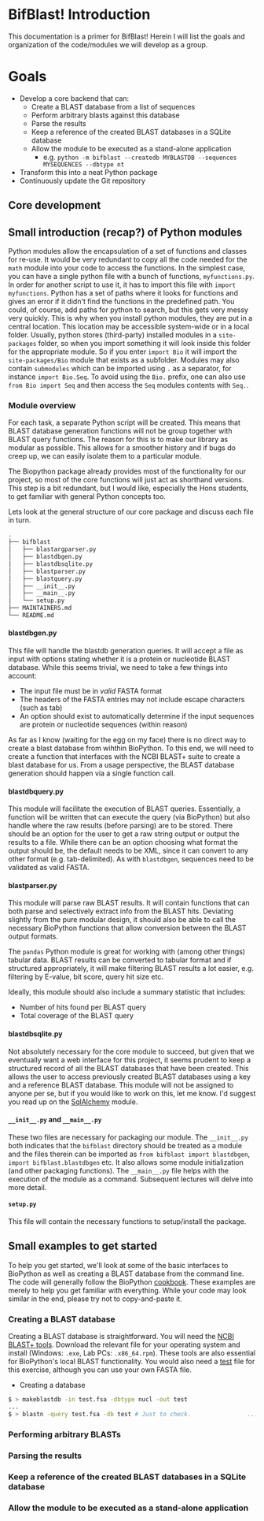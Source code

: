 # BifBlast! Introduction

This documentation is a primer for BifBlast! Herein I will list the goals and organization of the code/modules we will develop as a group.  


# Goals
* Develop a core backend that can:
	* Create a BLAST database from a list of sequences
	* Perform arbitrary blasts against this database
	* Parse the results
	* Keep a reference of the created BLAST databases in a SQLite database
	* Allow the module to be executed as a stand-alone application
		* e.g. ``python -m bifblast --createdb MYBLASTDB --sequences MYSEQUENCES --dbtype nt``
* Transform this into a neat Python package
* Continuously update the Git repository


## Core development

## Small introduction (recap?) of Python modules

Python modules allow the encapsulation of a set of functions and classes for re-use. It would be very redundant to copy all the code needed for the ``math`` module into your code to access the functions.  In the simplest case, you can have a single python file with a bunch of functions, ``myfunctions.py``.  In order for another script to use it, it has to import this file with ``import myfunctions``.  Python has a set of paths where it looks for functions and gives an error if it didn't find the functions in the predefined path.  You could, of course, add paths for python to search, but this gets very messy very quickly.  This is why when you install python modules, they are put in a central location.  This location may be accessible system-wide or in a local folder. Usually, python stores (third-party) installed modules in a ``site-packages`` folder, so when you import something it will look inside this folder for the appropriate module. So if you enter ``import Bio`` it will import the ``site-packages/Bio`` module that exists as a subfolder.  Modules may also contain ``submodules`` which can be imported using ``.`` as a separator, for instance ``import Bio.Seq``.  To avoid using the ``Bio.`` prefix, one can also use ``from Bio import Seq`` and then access the ``Seq`` modules contents with ``Seq.``. 




### Module overview

For each task, a separate Python script will be created.  This means that BLAST database generation functions will not be group together with BLAST query functions.  The reason for this is to make our library as modular as possible.  This allows for a smoother history and if bugs do creep up, we can easily isolate them to a particular module. 

The Biopython package already provides most of the functionality for our project, so most of the core functions will just act as shorthand versions.  This step is a bit redundant, but I would like, especially the Hons students, to get familiar with general Python concepts too. 


Lets look at the general structure of our core package and discuss each file in turn. 

```bash
.
├── bifblast
│   ├── blastargparser.py
│   ├── blastdbgen.py
│   ├── blastdbsqlite.py
│   ├── blastparser.py
│   ├── blastquery.py
│   ├── __init__.py
│   ├── __main__.py
│   └── setup.py
├── MAINTAINERS.md
└── README.md

```



#### blastdbgen.py

This file will handle the blastdb generation queries.  It will accept a file as input with options stating whether it is a protein or nucleotide BLAST database.  While this seems trivial, we need to take a few things into account:
	
* The input file must be in _valid_ FASTA format
* The headers of the FASTA entries may not include escape characters (such as tab)
* An option should exist to automatically determine if the input sequences are protein or nucleotide sequences (within reason)

As far as I know (waiting for the egg on my face) there is no direct way to create a blast database from wihthin BioPython. To this end, we will need to create a function that interfaces with the NCBI BLAST+ suite to create a blast database for us. From a usage perspective, the BLAST database generation should happen via a single function call.

#### blastdbquery.py

This module will facilitate the execution of BLAST queries.  Essentially, a function will be written that can execute the query (via BioPython) but also handle where the raw results (before parsing) are to be stored. There should be an option for the user to get a raw string output or output the results to a file.  While there can be an option choosing what format the output should be, the default needs to be XML, since it can convert to any other format (e.g. tab-delimited).  As with ``blastdbgen``, sequences need to be validated as valid FASTA. 

#### blastparser.py

This module will parse raw BLAST results.  It will contain functions that can both parse and selectively extract info from the BLAST hits. Deviating slightly from the pure modular design, it should also be able to call the necessary BioPython functions that allow conversion between the BLAST output formats. 

The ``pandas`` Python module is great for working with (among other things) tabular data.  BLAST results can be converted to tabular format and if structured appropriately, it will make filtering BLAST results a lot easier, e.g. filtering by E-value, bit score, query hit size etc.

Ideally, this module should also include a summary statistic that includes:
* Number of hits found per BLAST query
* Total coverage of the BLAST query 

#### blastdbsqlite.py

Not absolutely necessary for the core module to succeed, but given that we eventually want a web interface for this project, it seems prudent to keep a structured record of all the BLAST databases that have been created.  This allows the user to access previously created BLAST databases using a key and a reference BLAST database.  This module will not be assigned to anyone per se, but if you would like to work on this, let me know.  I'd suggest you read up on the [SqlAlchemy](https://www.sqlalchemy.org) module.

#### ``__init__.py`` and ``__main__.py``

These two files are necessary for packaging our module.  The ``__init__.py`` both indicates that the ``bifblast`` directory should be treated as a module and the files therein can be imported as ``from bifblast import blastdbgen``, ``import bifblast.blastdbgen`` etc.  It also allows some module initialization (and other packaging functions). The ``__main__.py`` file helps with the execution of the module as a command.  Subsequent lectures will delve into more detail.

#### ``setup.py``

This file will contain the necessary functions to setup/install the package. 




## Small examples to get started

To help you get started, we'll look at some of the basic interfaces to BioPython as well as creating a BLAST database from the command line.  The code will generally follow the BioPython [cookbook](http://biopython.org/DIST/docs/tutorial/Tutorial.html).  These examples are merely to help you get familiar with everything.  While your code may look similar in the end, please try not to copy-and-paste it.  



### Creating a BLAST database

Creating a BLAST database is straightforward.  You will need the [NCBI BLAST+ tools](ftp://ftp.ncbi.nlm.nih.gov/blast/executables/blast+/LATEST/). Download the relevant file for your operating system and install (Windows: ``.exe``, Lab PCs: ``.x86_64.rpm``).  These tools are also essential for BioPython's local BLAST functionality.  You would also need a [test](./data/test.fsa) file for this exercise, although you can use your own FASTA file. 


* Creating a database
```bash
$ > makeblastdb -in test.fsa -dbtype nucl -out test         
... 
$ > blastn -query test.fsa -db test # Just to check. 				....
```


### Performing arbitrary BLASTs

### Parsing the results

### Keep a reference of the created BLAST databases in a SQLite database

### Allow the module to be executed as a stand-alone application